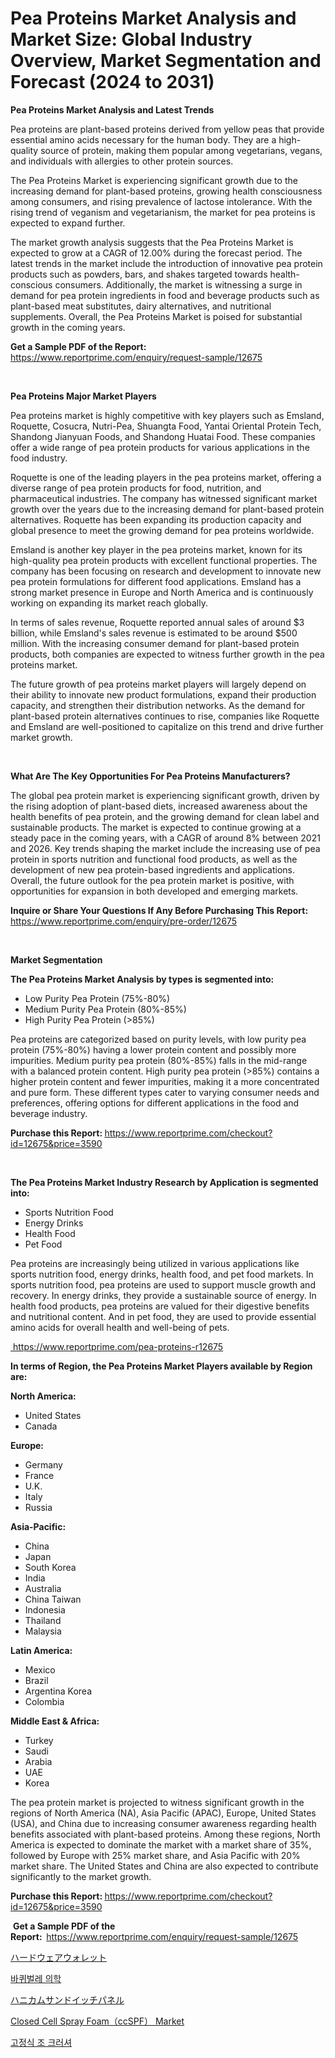 <p><h1>Pea Proteins Market Analysis and Market Size: Global Industry Overview, Market Segmentation and Forecast (2024 to 2031)</h1></p><p><strong>Pea Proteins Market Analysis and Latest Trends</strong></p>
<p><p>Pea proteins are plant-based proteins derived from yellow peas that provide essential amino acids necessary for the human body. They are a high-quality source of protein, making them popular among vegetarians, vegans, and individuals with allergies to other protein sources.</p><p>The Pea Proteins Market is experiencing significant growth due to the increasing demand for plant-based proteins, growing health consciousness among consumers, and rising prevalence of lactose intolerance. With the rising trend of veganism and vegetarianism, the market for pea proteins is expected to expand further.</p><p>The market growth analysis suggests that the Pea Proteins Market is expected to grow at a CAGR of 12.00% during the forecast period. The latest trends in the market include the introduction of innovative pea protein products such as powders, bars, and shakes targeted towards health-conscious consumers. Additionally, the market is witnessing a surge in demand for pea protein ingredients in food and beverage products such as plant-based meat substitutes, dairy alternatives, and nutritional supplements. Overall, the Pea Proteins Market is poised for substantial growth in the coming years.</p></p>
<p><strong>Get a Sample PDF of the Report:&nbsp;</strong> <a href="https://www.reportprime.com/enquiry/request-sample/12675">https://www.reportprime.com/enquiry/request-sample/12675</a></p>
<p>&nbsp;</p>
<p><strong>Pea Proteins Major Market Players</strong></p>
<p><p>Pea proteins market is highly competitive with key players such as Emsland, Roquette, Cosucra, Nutri-Pea, Shuangta Food, Yantai Oriental Protein Tech, Shandong Jianyuan Foods, and Shandong Huatai Food. These companies offer a wide range of pea protein products for various applications in the food industry.</p><p>Roquette is one of the leading players in the pea proteins market, offering a diverse range of pea protein products for food, nutrition, and pharmaceutical industries. The company has witnessed significant market growth over the years due to the increasing demand for plant-based protein alternatives. Roquette has been expanding its production capacity and global presence to meet the growing demand for pea proteins worldwide.</p><p>Emsland is another key player in the pea proteins market, known for its high-quality pea protein products with excellent functional properties. The company has been focusing on research and development to innovate new pea protein formulations for different food applications. Emsland has a strong market presence in Europe and North America and is continuously working on expanding its market reach globally.</p><p>In terms of sales revenue, Roquette reported annual sales of around $3 billion, while Emsland's sales revenue is estimated to be around $500 million. With the increasing consumer demand for plant-based protein products, both companies are expected to witness further growth in the pea proteins market.</p><p>The future growth of pea proteins market players will largely depend on their ability to innovate new product formulations, expand their production capacity, and strengthen their distribution networks. As the demand for plant-based protein alternatives continues to rise, companies like Roquette and Emsland are well-positioned to capitalize on this trend and drive further market growth.</p></p>
<p>&nbsp;</p>
<p><strong>What Are The Key Opportunities For Pea Proteins Manufacturers?</strong></p>
<p><p>The global pea protein market is experiencing significant growth, driven by the rising adoption of plant-based diets, increased awareness about the health benefits of pea protein, and the growing demand for clean label and sustainable products. The market is expected to continue growing at a steady pace in the coming years, with a CAGR of around 8% between 2021 and 2026. Key trends shaping the market include the increasing use of pea protein in sports nutrition and functional food products, as well as the development of new pea protein-based ingredients and applications. Overall, the future outlook for the pea protein market is positive, with opportunities for expansion in both developed and emerging markets.</p></p>
<p><strong>Inquire or Share Your Questions If Any Before Purchasing This Report:</strong> <a href="https://www.reportprime.com/enquiry/pre-order/12675">https://www.reportprime.com/enquiry/pre-order/12675</a></p>
<p>&nbsp;</p>
<p><strong>Market Segmentation</strong></p>
<p><strong>The Pea Proteins Market Analysis by types is segmented into:</strong></p>
<p><ul><li>Low Purity Pea Protein (75%-80%)</li><li>Medium Purity Pea Protein (80%-85%)</li><li>High Purity Pea Protein (>85%)</li></ul></p>
<p><p>Pea proteins are categorized based on purity levels, with low purity pea protein (75%-80%) having a lower protein content and possibly more impurities. Medium purity pea protein (80%-85%) falls in the mid-range with a balanced protein content. High purity pea protein (>85%) contains a higher protein content and fewer impurities, making it a more concentrated and pure form. These different types cater to varying consumer needs and preferences, offering options for different applications in the food and beverage industry.</p></p>
<p><strong>Purchase this Report:&nbsp;</strong><a href="https://www.reportprime.com/checkout?id=12675&price=3590">https://www.reportprime.com/checkout?id=12675&price=3590</a></p>
<p>&nbsp;</p>
<p><strong>The Pea Proteins Market Industry Research by Application is segmented into:</strong></p>
<p><ul><li>Sports Nutrition Food</li><li>Energy Drinks</li><li>Health Food</li><li>Pet Food</li></ul></p>
<p><p>Pea proteins are increasingly being utilized in various applications like sports nutrition food, energy drinks, health food, and pet food markets. In sports nutrition food, pea proteins are used to support muscle growth and recovery. In energy drinks, they provide a sustainable source of energy. In health food products, pea proteins are valued for their digestive benefits and nutritional content. And in pet food, they are used to provide essential amino acids for overall health and well-being of pets.</p></p>
<p><a href="https://www.reportprime.com/pea-proteins-r12675">&nbsp;https://www.reportprime.com/pea-proteins-r12675</a></p>
<p><strong>In terms of Region, the Pea Proteins Market Players available by Region are:</strong></p>
<p>
    <p> <strong> North America: </strong>
        <ul>
            <li>United States</li>
            <li>Canada</li>
        </ul>
        </p> 
    <p> <strong> Europe: </strong>
        <ul>
            <li>Germany</li>
            <li>France</li>
            <li>U.K.</li>
            <li>Italy</li>
            <li>Russia</li>
        </ul>
        </p> 
    <p> <strong> Asia-Pacific: </strong>
        <ul>
            <li>China</li>
            <li>Japan</li>
            <li>South Korea</li>
            <li>India</li>
            <li>Australia</li>
            <li>China Taiwan</li>
            <li>Indonesia</li>
            <li>Thailand</li>
            <li>Malaysia</li>
        </ul>
        </p> 
    <p> <strong> Latin America: </strong>
        <ul>
            <li>Mexico</li>
            <li>Brazil</li>
            <li>Argentina Korea</li>
            <li>Colombia</li>
        </ul>
        </p> 
    <p> <strong> Middle East & Africa: </strong>
        <ul>
            <li>Turkey</li>
            <li>Saudi</li>
            <li>Arabia</li>
            <li>UAE</li>
            <li>Korea</li>
        </ul>
    </p>
    </p>
<p><p>The pea protein market is projected to witness significant growth in the regions of North America (NA), Asia Pacific (APAC), Europe, United States (USA), and China due to increasing consumer awareness regarding health benefits associated with plant-based proteins. Among these regions, North America is expected to dominate the market with a market share of 35%, followed by Europe with 25% market share, and Asia Pacific with 20% market share. The United States and China are also expected to contribute significantly to the market growth.</p></p>
<p><strong>Purchase this Report: </strong><a href="https://www.reportprime.com/checkout?id=12675&price=3590">https://www.reportprime.com/checkout?id=12675&price=3590</a></p>
<p>&nbsp;<strong>Get a Sample PDF of the Report:&nbsp;&nbsp;</strong><a href="https://www.reportprime.com/enquiry/request-sample/12675">https://www.reportprime.com/enquiry/request-sample/12675</a></p>
<p><strong></strong></p>
<p><p><a href="https://medium.com/@tinm5qterney/%E6%AC%A1%E3%81%AE%E6%96%87%E7%AB%A0%E3%82%92%E6%97%A5%E6%9C%AC%E8%AA%9E%E3%81%AB%E7%BF%BB%E8%A8%B3%E3%81%97%E3%81%A6%E3%81%8F%E3%81%A0%E3%81%95%E3%81%84-2024%E5%B9%B4%E3%81%8B%E3%82%892031%E5%B9%B4%E3%81%AE%E6%9C%9F%E9%96%93%E3%81%AB-%E3%82%B0%E3%83%AD%E3%83%BC%E3%83%90%E3%83%AB%E3%81%AA%E3%83%8F%E3%83%BC%E3%83%89%E3%82%A6%E3%82%A7%E3%82%A2%E3%82%A6%E3%82%A9%E3%83%AC%E3%83%83%E3%83%88%E5%B8%82%E5%A0%B4%E3%82%B7%E3%82%A7%E3%82%A2%E3%81%A8%E6%88%90%E9%95%B7%E3%81%AE%E6%A9%9F%E4%BC%9A-%E5%B8%82%E5%A0%B4%E8%A6%8F%E6%A8%A1%E3%81%AF-%E5%B9%B4%E9%96%93%E5%B9%B3%E5%9D%87%E6%88%90%E9%95%B7%E7%8E%876-8-%E3%81%A7%E6%88%90%E9%95%B7%E3%81%97%E3%81%A6%E3%81%84%E3%81%BE%E3%81%99-ce58622380eb">ハードウェアウォレット</a></p><p><a href="https://medium.com/@edenger98079sgb/%EB%B0%94%ED%80%B4%EB%B2%8C%EB%A0%88-%EC%9D%98%EC%95%BD%ED%92%88-%EC%8B%9C%EC%9E%A5%EC%9D%84-%EC%8B%AC%EC%B8%B5-%EC%A1%B0%EC%82%AC-%EB%8F%99%ED%96%A5-%EC%8B%9C%EC%9E%A5-%EC%84%B8%EB%B6%84%ED%99%94-%EB%B0%8F-%EA%B2%BD%EC%9F%81-%EB%B6%84%EC%84%9D-cbe35a7c197a">바퀴벌레 의학</a></p><p><a href="https://medium.com/@ifhhndtz21/2024%E5%B9%B4%E3%81%8B%E3%82%892031%E5%B9%B4%E3%81%BE%E3%81%A7%E3%81%AE%E6%9C%9F%E9%96%93%E3%81%AB%E4%BA%88%E6%B8%AC%E3%81%95%E3%82%8C%E3%82%8B%E3%83%8F%E3%83%8B%E3%82%AB%E3%83%A0%E3%82%B5%E3%83%B3%E3%83%89%E3%82%A4%E3%83%83%E3%83%81%E3%83%91%E3%83%8D%E3%83%AB%E5%B8%82%E5%A0%B4%E3%81%AE%E5%8B%95%E5%90%91%E3%81%A8%E6%88%90%E9%95%B7%E3%83%89%E3%83%A9%E3%82%A4%E3%83%90%E3%83%BC%E3%82%92%E5%88%86%E6%9E%90%E3%81%99%E3%82%8B-ea3474456595">ハニカムサンドイッチパネル</a></p><p><a href="https://medium.com/@diegomoen/emerging-trends-in-closed-cell-spray-foam-ccspf-market-global-outlook-and-future-prospects-from-8aee94b57837">Closed Cell Spray Foam（ccSPF） Market</a></p><p><a href="https://medium.com/@dellkoepp03/%EC%A0%95%EC%A0%81-%ED%84%B1-%ED%81%AC%EB%9F%AC%EC%85%94-%EC%8B%9C%EC%9E%A5-%EA%B7%9C%EB%AA%A8-%EC%A0%90%EC%9C%A0%EC%9C%A8-%EB%B0%8F-%ED%8A%B8%EB%A0%8C%EB%93%9C-%EB%B6%84%EC%84%9D-%EB%B3%B4%EA%B3%A0%EC%84%9C-%EC%A0%9C%ED%92%88%EB%B3%84-80-500-tph-150-600-tph-300-800-tph-500-1200-tph-%EB%B0%8F-ade929438529">고정식 조 크러셔</a></p></p>